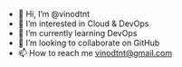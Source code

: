 - 👋 Hi, I’m @vinodtnt
- 👀 I’m interested in Cloud & DevOps
- 🌱 I’m currently learning DevOps
- 💞️ I’m looking to collaborate on GitHub
- 📫 How to reach me vinodtnt@gmail.com

<!---
vinodtnt/vinodtnt is a ✨ special ✨ repository because its `README.md` (this file) appears on your GitHub profile.
You can click the Preview link to take a look at your changes.
--->
